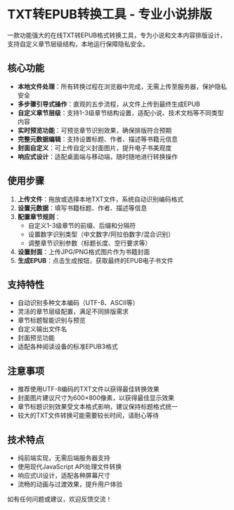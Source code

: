 # TXT转EPUB转换工具 - 专业小说排版

一款功能强大的在线TXT转EPUB格式转换工具，专为小说和文本内容排版设计，支持自定义章节层级结构，本地运行保障隐私安全。

## 核心功能

- **本地文件处理**：所有转换过程在浏览器中完成，无需上传至服务器，保护隐私安全
- **多步骤引导式操作**：直观的五步流程，从文件上传到最终生成EPUB
- **自定义章节层级**：支持1-3级章节结构设置，适配小说、技术文档等不同类型内容
- **实时预览功能**：可预览章节识别效果，确保排版符合预期
- **完整元数据编辑**：支持设置标题、作者、描述等书籍元信息
- **封面自定义**：可上传自定义封面图片，提升电子书美观度
- **响应式设计**：适配桌面端与移动端，随时随地进行转换操作

## 使用步骤

1. **上传文件**：拖放或选择本地TXT文件，系统自动识别编码格式
2. **设置元数据**：填写书籍标题、作者、描述等信息
3. **配置章节规则**：
   - 自定义1-3级章节的前缀、后缀和分隔符
   - 设置数字识别类型（中文数字/阿拉伯数字/混合识别）
   - 调整章节识别参数（标题长度、空行要求等）
4. **设置封面**：上传JPG/PNG格式图片作为书籍封面
5. **生成EPUB**：点击生成按钮，获取最终的EPUB电子书文件

## 支持特性

- 自动识别多种文本编码（UTF-8、ASCII等）
- 灵活的章节层级配置，满足不同排版需求
- 章节标题智能识别与预览
- 自定义输出文件名
- 封面预览功能
- 适配各种阅读设备的标准EPUB3格式

## 注意事项

- 推荐使用UTF-8编码的TXT文件以获得最佳转换效果
- 封面图片建议尺寸为600×800像素，以获得最佳显示效果
- 章节标题识别效果受文本格式影响，建议保持标题格式统一
- 较大的TXT文件转换可能需要较长时间，请耐心等待

## 技术特点

- 纯前端实现，无需后端服务器支持
- 使用现代JavaScript API处理文件转换
- 响应式UI设计，适配各种屏幕尺寸
- 流畅的动画与过渡效果，提升用户体验

如有任何问题或建议，欢迎反馈交流！
